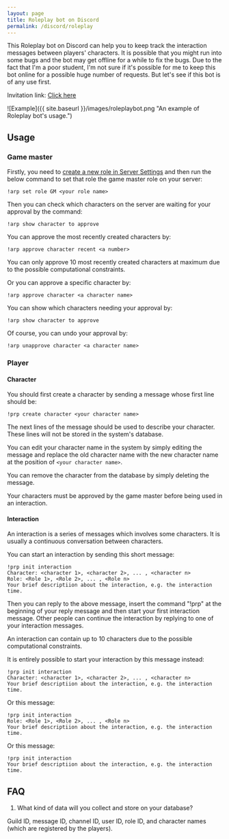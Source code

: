 ```yaml
---
layout: page
title: Roleplay bot on Discord
permalink: /discord/roleplay
---
```


This Roleplay bot on Discord can help you to keep track the interaction messages between players' characters. It is possible that you might run into some bugs and the bot may get offline for a while to fix the bugs. Due to the fact that I'm a poor student, I'm not sure if it's possible for me to keep this bot online for a possible huge number of requests. But let's see if this bot is of any use first.

Invitation link: [Click here](https://discord.com/api/oauth2/authorize?client_id=813439995519041586&permissions=519232&scope=bot)

![Example]({{ site.baseurl }}/images/roleplaybot.png "An example of Roleplay bot's usage.")

## Usage

### Game master

Firstly, you need to [create a new role in Server Settings](https://www.techjunkie.com/add-delete-roles-discord/#How_to_Create_Roles_in_Discord) and then run the below command to set that role the game master role on your server:

`!arp set role GM <your role name>`

Then you can check which characters on the server are waiting for your approval by the command:

`!arp show character to approve`

You can approve the most recently created characters by:

`!arp approve character recent <a number>`

You can only approve 10 most recently created characters at maximum due to the possible computational constraints.

Or you can approve a specific character by:

`!arp approve character <a character name>`

You can show which characters needing your approval by:

`!arp show character to approve`

Of course, you can undo your approval by:

`!arp unapprove character <a character name>`

### Player

#### Character

You should first create a character by sending a message whose first line should be:

`!prp create character <your character name>`

The next lines of the message should be used to describe your character. These lines will not be stored in the system's database.

You can edit your character name in the system by simply editing the message and replace the old character name with the new character name at the position of `<your character name>`.

You can remove the character from the database by simply deleting the message.

Your characters must be approved by the game master before being used in an interaction.

#### Interaction

An interaction is a series of messages which involves some characters. It is usually a continuous conversation between characters.

You can start an interaction by sending this short message:

    !prp init interaction
    Character: <character 1>, <character 2>, ... , <character n>
    Role: <Role 1>, <Role 2>, ... , <Role n>
    Your brief descriptiion about the interaction, e.g. the interaction time.

Then you can reply to the above message, insert the command "!prp" at the beginning of your reply message and then start your first interaction message. Other people can continue the interaction by replying to one of your interaction messages.

An interaction can contain up to 10 characters due to the possible computational constraints.

It is entirely possible to start your interaction by this message instead:

    !prp init interaction
    Character: <character 1>, <character 2>, ... , <character n>
    Your brief descriptiion about the interaction, e.g. the interaction time.

Or this message:

    !prp init interaction
    Role: <Role 1>, <Role 2>, ... , <Role n>
    Your brief descriptiion about the interaction, e.g. the interaction time.

Or this message:

    !prp init interaction
    Your brief descriptiion about the interaction, e.g. the interaction time.

## FAQ

1. What kind of data will you collect and store on your database?

Guild ID, message ID, channel ID, user ID, role ID, and character names (which are registered by the players).


